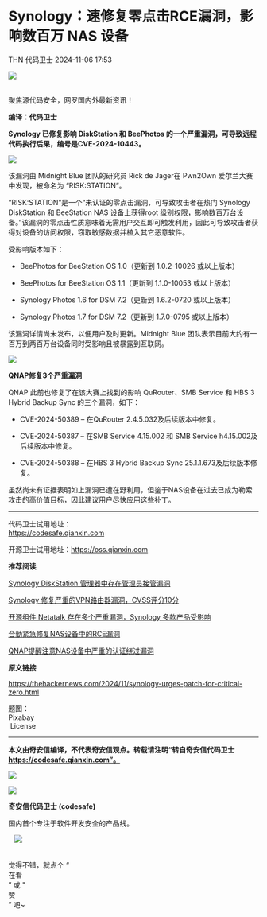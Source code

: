 #  Synology：速修复零点击RCE漏洞，影响数百万 NAS 设备   
THN  代码卫士   2024-11-06 17:53  
  
![](https://mmbiz.qpic.cn/mmbiz_gif/Az5ZsrEic9ot90z9etZLlU7OTaPOdibteeibJMMmbwc29aJlDOmUicibIRoLdcuEQjtHQ2qjVtZBt0M5eVbYoQzlHiaw/640?wx_fmt=gif "")  
  
   
聚焦源代码安全，网罗国内外最新资讯！  
  
**编译：代码卫士**  
  
**Synology 已修复影响 DiskStation 和 BeePhotos 的一个严重漏洞，可导致远程代码执行后果，编号是CVE-2024-10443。**  
  
  
![](https://mmbiz.qpic.cn/mmbiz_png/oBANLWYScMQVmpD50IhTBGmu5ZtFZ0vD90fom0T4XQxgfHwmlarbn4crR8ddxvY7GqWCjpFr3H4PmqeicU49p2A/640?wx_fmt=png&from=appmsg "")  
  
  
该漏洞由 Midnight Blue 团队的研究员 Rick de Jager在 Pwn2Own 爱尔兰大赛中发现，被命名为 “RISK:STATION”。  
  
“RISK:STATION”是一个“未认证的零点击漏洞，可导致攻击者在热门 Synology DiskStation 和 BeeStation NAS 设备上获得root 级别权限，影响数百万台设备。”该漏洞的零点击性质意味着无需用户交互即可触发利用，因此可导致攻击者获得对设备的访问权限，窃取敏感数据并植入其它恶意软件。  
  
受影响版本如下：  
  
- BeePhotos for BeeStation OS 1.0（更新到 1.0.2-10026 或以上版本）  
  
- BeePhotos for BeeStation OS 1.1（更新到 1.1.0-10053 或以上版本）  
  
- Synology Photos 1.6 for DSM 7.2（更新到 1.6.2-0720 或以上版本）  
  
- Synology Photos 1.7 for DSM 7.2（更新到 1.7.0-0795 或以上版本）  
  
  
  
该漏洞详情尚未发布，以便用户及时更新。Midnight Blue 团队表示目前大约有一百万到两百万台设备同时受影响且被暴露到互联网。  
  
  
![](https://mmbiz.qpic.cn/mmbiz_gif/oBANLWYScMQVmpD50IhTBGmu5ZtFZ0vD98Z5cnuGsXZ7VAyNVsUJ9V3gwzJ6nAQZrxznayHODtH0u9pFB7ObjQ/640?wx_fmt=gif&from=appmsg "")  
  
**QNAP修复3个严重漏洞**  
  
  
  
QNAP 此前也修复了在该大赛上找到的影响 QuRouter、SMB Service 和 HBS 3 Hybrid Backup Sync 的三个漏洞，如下：  
  
- CVE-2024-50389 – 在QuRouter 2.4.5.032及后续版本中修复。  
  
- CVE-2024-50387 – 在SMB Service 4.15.002 和 SMB Service h4.15.002及后续版本中修复。  
  
- CVE-2024-50388 – 在HBS 3 Hybrid Backup Sync 25.1.1.673及后续版本修复。  
  
  
  
虽然尚未有证据表明如上漏洞已遭在野利用，但鉴于NAS设备在过去已成为勒索攻击的高价值目标，因此建议用户尽快应用这些补丁。  
  
  
****  
代码卫士试用地址：  
https://codesafe.qianxin.com  
  
开源卫士试用地址：https://oss.qianxin.com  
  
  
  
  
  
  
  
  
  
  
  
  
  
**推荐阅读**  
  
[Synology DiskStation 管理器中存在管理员接管漏洞](http://mp.weixin.qq.com/s?__biz=MzI2NTg4OTc5Nw==&mid=2247517932&idx=1&sn=9aaa589151fc57b5ed8857172e182519&chksm=ea94b786dde33e906d4170051544d5ca36357c9a2e4a8ca1ce085902be836266fc9ab9f548a3&scene=21#wechat_redirect)  
  
  
[Synology 修复严重的VPN路由器漏洞，CVSS评分10分](http://mp.weixin.qq.com/s?__biz=MzI2NTg4OTc5Nw==&mid=2247515192&idx=1&sn=e87e601569d5822582e1538bb28323b7&chksm=ea948d52dde30444d574600b79a6c202142ec2bf9b6ce53a72934ada80a5c93a9670132bbf3f&scene=21#wechat_redirect)  
  
  
[开源组件 Netatalk 存在多个严重漏洞，Synology 多款产品受影响](http://mp.weixin.qq.com/s?__biz=MzI2NTg4OTc5Nw==&mid=2247511627&idx=2&sn=2ad8e314dfc9a7c5a8bcb5668e49b4f2&chksm=ea949f21dde31637c2b8855f093f9389f7a47187b7d4f00ed7e189132c1f0629ad5d60a8b7b1&scene=21#wechat_redirect)  
  
  
[合勤紧急修复NAS设备中的RCE漏洞](http://mp.weixin.qq.com/s?__biz=MzI2NTg4OTc5Nw==&mid=2247519665&idx=1&sn=16f68838d4899ea09b8df2f5f96357ab&chksm=ea94bcdbdde335cdc94e76fa3278e8af36adadc6af065778ed4f389d32ac7d826a4ad944c89f&scene=21#wechat_redirect)  
  
  
[QNAP提醒注意NAS设备中严重的认证绕过漏洞](http://mp.weixin.qq.com/s?__biz=MzI2NTg4OTc5Nw==&mid=2247519033&idx=2&sn=59f095fb0e0636ab2257aaf9cc7d7e27&chksm=ea94ba53dde333458f33894831a44c39ac69f925de1b9e7262ba526c9c4ebe0f113e84a4f2e5&scene=21#wechat_redirect)  
  
  
  
  
  
**原文链接**  
  
  
https://thehackernews.com/2024/11/synology-urges-patch-for-critical-zero.html  
  
  
题图：  
Pixabay  
 License  
  
****  
**本文由奇安信编译，不代表奇安信观点。转载请注明“转自奇安信代码卫士 https://codesafe.qianxin.com”。**  
  
  
  
  
![](https://mmbiz.qpic.cn/mmbiz_jpg/oBANLWYScMSf7nNLWrJL6dkJp7RB8Kl4zxU9ibnQjuvo4VoZ5ic9Q91K3WshWzqEybcroVEOQpgYfx1uYgwJhlFQ/640?wx_fmt=jpeg "")  
  
![](https://mmbiz.qpic.cn/mmbiz_jpg/oBANLWYScMSN5sfviaCuvYQccJZlrr64sRlvcbdWjDic9mPQ8mBBFDCKP6VibiaNE1kDVuoIOiaIVRoTjSsSftGC8gw/640?wx_fmt=jpeg "")  
  
**奇安信代码卫士 (codesafe)**  
  
国内首个专注于软件开发安全的产品线。  
  
   ![](https://mmbiz.qpic.cn/mmbiz_gif/oBANLWYScMQ5iciaeKS21icDIWSVd0M9zEhicFK0rbCJOrgpc09iaH6nvqvsIdckDfxH2K4tu9CvPJgSf7XhGHJwVyQ/640?wx_fmt=gif "")  
  
   
觉得不错，就点个 “  
在看  
” 或 "  
赞  
” 吧~  
  
